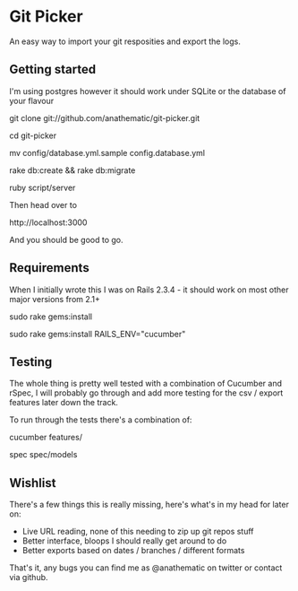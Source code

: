 # Git Picker
An easy way to import your git resposities and export the logs.

## Getting started
I'm using postgres however it should work under SQLite or the database of your flavour 

  git clone git://github.com/anathematic/git-picker.git
  
  cd git-picker
  
  mv config/database.yml.sample config.database.yml
  
  rake db:create && rake db:migrate
  
  ruby script/server 
  
Then head over to 

  http://localhost:3000
  
And you should be good to go.

## Requirements
When I initially wrote this I was on Rails 2.3.4 - it should work on most other major versions from 2.1+ 

  sudo rake gems:install
  
  sudo rake gems:install RAILS_ENV="cucumber"
  
## Testing
The whole thing is pretty well tested with a combination of Cucumber and rSpec, I will probably go through and add more testing for the csv / export features later down the track.

To run through the tests there's a combination of:

  cucumber features/

  spec spec/models
  
## Wishlist
There's a few things this is really missing, here's what's in my head for later on:
- Live URL reading, none of this needing to zip up git repos stuff
- Better interface, bloops I should really get around to do
- Better exports based on dates / branches / different formats

That's it, any bugs you can find me as @anathematic on twitter or contact via github.